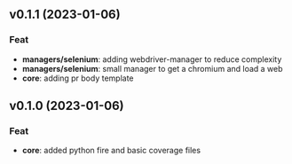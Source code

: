 ## v0.1.1 (2023-01-06)

### Feat

- **managers/selenium**: adding webdriver-manager to reduce complexity
- **managers/selenium**: small manager to get a chromium and load a web
- **core**: adding pr body template

## v0.1.0 (2023-01-06)

### Feat

- **core**: added python fire and basic coverage files
